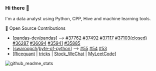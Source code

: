 ### Hi there 👋

<!--
**onshek/onshek** is a ✨ _special_ ✨ repository because its `README.md` (this file) appears on your GitHub profile.

Here are some ideas to get you started:

- 🔭 I’m currently working on ...
- 🌱 I’m currently learning ...
- 👯 I’m looking to collaborate on ...
- 🤔 I’m looking for help with ...
- 💬 Ask me about ...
- 📫 How to reach me: ...
- 😄 Pronouns: ...
- ⚡ Fun fact: ...
-->

I'm a data analyst using Python, CPP, Hive and machine learning tools.

🚀 Open Source Contributions 
- [[pandas-dev](https://github.com/pandas-dev)/[pandas](https://github.com/pandas-dev/pandas)] --> 
  [#37762](https://github.com/pandas-dev/pandas/pull/37762)
  [#37492](https://github.com/pandas-dev/pandas/pull/37492)
  [#37117](https://github.com/pandas-dev/pandas/pull/37117)
  [#37103(closed)](https://github.com/pandas-dev/pandas/pull/37103)
  [#36287](https://github.com/pandas-dev/pandas/pull/36287)
  [#36094](https://github.com/pandas-dev/pandas/pull/36094)
  [#35941](https://github.com/pandas-dev/pandas/pull/35941)
  [#35885](https://github.com/pandas-dev/pandas/pull/35885)
- [[swaroopch](https://github.com/swaroopch)/[byte-of-python](https://github.com/swaroopch/byte-of-python)] --> 
  [#55](https://github.com/swaroopch/byte-of-python/pull/5)
  [#54](https://github.com/swaroopch/byte-of-python/pull/54)
  [#53](https://github.com/swaroopch/byte-of-python/pull/53)
- [[Ricequant](https://github.com/onshek/Ricequant) |
  [tricks](https://github.com/onshek/tricks) |
  [Stock_WeChat](https://github.com/onshek/Stock_WeChat) |
  [MyLeetCode](https://github.com/onshek/MyLeetCode)]

![github_readme_stats](https://github-readme-stats.vercel.app/api?username=onshek&theme=dark)